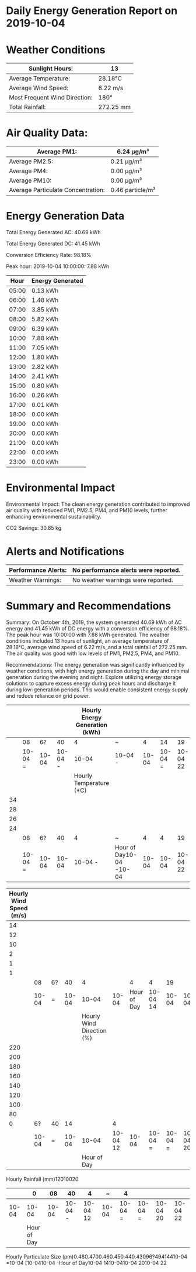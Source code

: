 # Daily Energy Generation Report on 2019-10-04

# Weather Conditions

|Sunlight Hours:|13|
|---|---|
|Average Temperature:|28.18°C|
|Average Wind Speed:|6.22 m/s|
|Most Frequent Wind Direction:|180°|
|Total Rainfall:|272.25 mm|

# Air Quality Data:

|Average PM1:|6.24 μg/m³|
|---|---|
|Average PM2.5:|0.21 μg/m³|
|Average PM4:|0.00 μg/m³|
|Average PM10:|0.00 μg/m³|
|Average Particulate Concentration:|0.46 particle/m³|

# Energy Generation Data

Total Energy Generated AC: 40.69 kWh

Total Energy Generated DC: 41.45 kWh

Conversion Efficiency Rate: 98.18%

Peak hour: 2019-10-04 10:00:00: 7.88 kWh

|Hour|Energy Generated|
|---|---|
|05:00|0.13 kWh|
|06:00|1.48 kWh|
|07:00|3.85 kWh|
|08:00|5.82 kWh|
|09:00|6.39 kWh|
|10:00|7.88 kWh|
|11:00|7.05 kWh|
|12:00|1.80 kWh|
|13:00|2.82 kWh|
|14:00|2.41 kWh|
|15:00|0.80 kWh|
|16:00|0.26 kWh|
|17:00|0.01 kWh|
|18:00|0.00 kWh|
|19:00|0.00 kWh|
|20:00|0.00 kWh|
|21:00|0.00 kWh|
|22:00|0.00 kWh|
|23:00|0.00 kWh|

# Environmental Impact

Environmental Impact: The clean energy generation contributed to improved air quality with reduced PM1, PM2.5, PM4, and PM10 levels, further enhancing environmental sustainability.

CO2 Savings: 30.85 kg

# Alerts and Notifications

|Performance Alerts:|No performance alerts were reported.|
|---|---|
|Weather Warnings:|No weather warnings were reported.|

# Summary and Recommendations

Summary: On October 4th, 2019, the system generated 40.69 kWh of AC energy and 41.45 kWh of DC energy with a conversion efficiency of 98.18%. The peak hour was 10:00:00 with 7.88 kWh generated. The weather conditions included 13 hours of sunlight, an average temperature of 28.18°C, average wind speed of 6.22 m/s, and a total rainfall of 272.25 mm. The air quality was good with low levels of PM1, PM2.5, PM4, and PM10.

Recommendations: The energy generation was significantly influenced by weather conditions, with high energy generation during the day and minimal generation during the evening and night. Explore utilizing energy storage solutions to capture excess energy during peak hours and discharge it during low-generation periods. This would enable consistent energy supply and reduce reliance on grid power.

| | | | |Hourly Energy Generation (kWh)| | | | |
|---|---|---|---|---|---|---|---|---|
| |08|6?|40|4|~|4|14|19|
| |10-04 =|10-04|10-04 -|10-04|10-04 -|10-04|10-04 =|10-04 22|
| | | | |Hourly Temperature (*C)| | | | |
|34| | | | | | | | |
|28| | | | | | | | |
|26| | | | | | | | |
|24| | | | | | | | |
| |08|6?|40|4|~|4|4|19|
| |10-04 =|10-04|10-04|10-04 -|Hour of Day10-04 -10-04|10-04|10-04|10-04 22|

|Hourly Wind Speed (m/s)| | | | | | | | | | | |
|---|---|---|---|---|---|---|---|---|---|---|---|
|14| | | | | | | | | | | |
|12| | | | | | | | | | | |
|10| | | | | | | | | | | |
|2| | | | | | | | | | | |
|1| | | | | | | | | | | |
|1| | | | | | | | | | | |
| |08|6?|40|4| |4|4|19| | | |
| |10-04|=|10-04|10-04|10-04|Hour of Day|10-04 14|10-04|10-04|10-04|10-04 22|
| | | | |Hourly Wind Direction (%)| | | | | | | |
|220| | | | | | | | | | | |
|200| | | | | | | | | | | |
|180| | | | | | | | | | | |
|160| | | | | | | | | | | |
|140| | | | | | | | | | | |
|120| | | | | | | | | | | |
|100| | | | | | | | | | | |
|80| | | | | | | | | | | |
|0|6?|40|14| |4| | | | | | |
| |10-04|=|10-04|10-04|10-04 12|10-04|10-04 =|10-04 =|10-04 20|10-04 22| |
| | | | |Hour of Day| | | | | | | |

Hourly Rainfall (mm)12010020

| |0|08|40|4|~|4| | | |
|---|---|---|---|---|---|---|---|---|---|
|10-04|10-04|10-04|10-04 -|10-04 12|10-04|10-04 =|10-04 =|10-04 20|10-04 22|
| |Hour of Day| | | | | | | | |

Hourly Particulate Size (pm)0.480.4700.460.450.440.43096?49414410-04 =10-04 [10-0410-04 -Hour of Day10-04 1410-0410-04 2010-04 22
